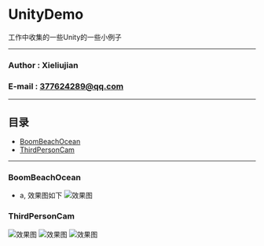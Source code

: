 # UnityDemo
工作中收集的一些Unity的一些小例子
****
### Author : Xieliujian
### E-mail : 377624289@qq.com
****
## 目录
* [BoomBeachOcean](#BoomBeachOcean)
* [ThirdPersonCam](#ThirdPersonCam)
****
### BoomBeachOcean
* a, 效果图如下
![效果图](https://github.com/xieliujian/UnityDemo/blob/master/Snapshot/BoomBeachOcean/Ocean.png)

### ThirdPersonCam
![效果图](https://github.com/xieliujian/UnityDemo/blob/master/Snapshot/ThirdPersonCam/Screenshot_2017-05-24-22-54-15_com.FengShen.Third.png)
![效果图](https://github.com/xieliujian/UnityDemo/blob/master/Snapshot/ThirdPersonCam/Screenshot_2017-05-24-22-54-23_com.FengShen.Third.png)
![效果图](https://github.com/xieliujian/UnityDemo/blob/master/Snapshot/ThirdPersonCam/Screenshot_2017-05-24-22-54-43_com.FengShen.Third.png)
